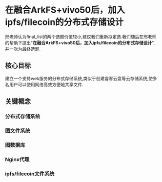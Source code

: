 # 在融合ArkFS+vivo50后，加入ipfs/filecoin的分布式存储设计
邢老师认为final_list的两个选题价值较小,建议我们重新拟定选.我们随后在邢老师的帮助下提出"**在融合ArkFS+vivo50后，加入ipfs/filecoin的分布式存储设计**",并一次为最终选题.
## 核心目标
建立一个支持web服务的分布式存储系统,类似于创建睿客云盘等云存储系统,使多名用户可以使用网络高效方便地共享文件.
## 关键概念
### 分布式存储系统
### 图文件系统
### 图数据库
### Nginx代理
### ipfs/filecoin文件系统